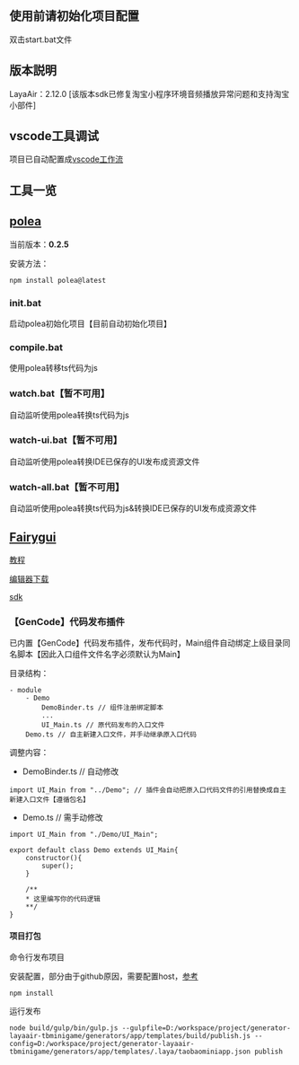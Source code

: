## 使用前请初始化项目配置
双击start.bat文件

## 版本説明
LayaAir：2.12.0 [该版本sdk已修复淘宝小程序环境音频播放异常问题和支持淘宝小部件]

## vscode工具调试
项目已自动配置成[vscode工作流](https://ldc2.layabox.com/doc/?nav=zh-ts-3-0-9)


## 工具一览
## [polea](https://github.com/Hunterib/Laya-polea)

当前版本：**0.2.5**

安装方法：
```
npm install polea@latest 
```

### init.bat
启动polea初始化项目【目前自动初始化项目】

### compile.bat
使用polea转移ts代码为js

### watch.bat【暂不可用】
自动监听使用polea转换ts代码为js

### watch-ui.bat【暂不可用】
自动监听使用polea转换IDE已保存的UI发布成资源文件

### watch-all.bat【暂不可用】
自动监听使用polea转换ts代码为js&转换IDE已保存的UI发布成资源文件

## [Fairygui](https://fairygui.com/)

[教程](https://fairygui.com/docs/editor)

[编辑器下载](https://fairygui.com/download)

[sdk](https://github.com/fairygui/FairyGUI-layabox)

### 【GenCode】代码发布插件
已内置【GenCode】代码发布插件，发布代码时，Main组件自动绑定上级目录同名脚本【因此入口组件文件名字必须默认为Main】

目录结构：
```
- module
    - Demo
        DemoBinder.ts // 组件注册绑定脚本
        ...
        UI_Main.ts // 原代码发布的入口文件
    Demo.ts // 自主新建入口文件，并手动继承原入口代码     
```
调整内容：
- DemoBinder.ts // 自动修改
```
import UI_Main from "../Demo"; // 插件会自动把原入口代码文件的引用替换成自主新建入口文件【遵循包名】
```
- Demo.ts // 需手动修改
```
import UI_Main from "./Demo/UI_Main";

export default class Demo extends UI_Main{
    constructor(){
        super();
    }

    /**
    * 这里编写你的代码逻辑
    **/
}
```

#### 项目打包
命令行发布项目

安装配置，部分由于github原因，需要配置host，[参考](https://github.com/ineo6/hosts)
```
npm install 
```

运行发布
```
node build/gulp/bin/gulp.js --gulpfile=D:/workspace/project/generator-layaair-tbminigame/generators/app/templates/build/publish.js --config=D:/workspace/project/generator-layaair-tbminigame/generators/app/templates/.laya/taobaominiapp.json publish
```

